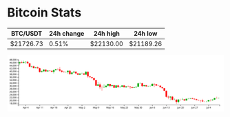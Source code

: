 # Bitcoin Stats

BTC/USDT|24h change|24h high|24h low|
|---|---|---|---|
|$21726.73|0.51%|$22130.00|$21189.26|

<img src="./chart.svg">
